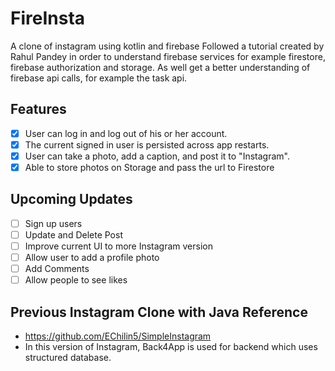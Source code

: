 # FireInsta
A clone of instagram using kotlin and firebase
Followed a tutorial created by Rahul Pandey in order to understand firebase 
services for example firestore, firebase authorization and storage. As well get 
a better understanding of firebase api calls, for example the task api.

## Features
 - [x] User can log in and log out of his or her account.
 - [x] The current signed in user is persisted across app restarts.
 - [x] User can take a photo, add a caption, and post it to "Instagram".
 - [x] Able to store photos on Storage and pass the url to Firestore
 
 ## Upcoming Updates
 - [ ] Sign up users
 - [ ] Update and Delete Post
 - [ ] Improve current UI to more Instagram version
 - [ ] Allow user to add a profile photo
 - [ ] Add Comments
 - [ ] Allow people to see likes
 
 ## Previous Instagram Clone with Java Reference
-  https://github.com/EChilin5/SimpleInstagram
- In this version of Instagram, Back4App is used for backend which uses structured database.



 
